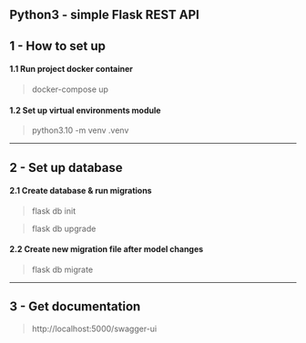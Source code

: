 ## Python3 - simple Flask REST API

## 1 - How to set up

#### 1.1 Run project docker container
> docker-compose up

#### 1.2 Set up virtual environments module
> python3.10 -m venv .venv

***

## 2 - Set up database
#### 2.1 Create database & run migrations
> flask db init

> flask db upgrade

#### 2.2 Create new migration file after model changes
> flask db migrate

***

## 3 - Get documentation
> http://localhost:5000/swagger-ui